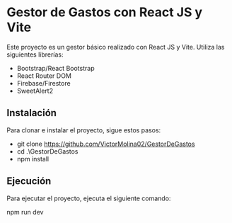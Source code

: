 # Gestor de Gastos con React JS y Vite

Este proyecto es un gestor básico realizado con React JS y Vite. Utiliza las siguientes librerías:

- Bootstrap/React Bootstrap
- React Router DOM
- Firebase/Firestore
- SweetAlert2

## Instalación

Para clonar e instalar el proyecto, sigue estos pasos:

- git clone https://github.com/VictorMolina02/GestorDeGastos
- cd .\GestorDeGastos
- npm install

## Ejecución

Para ejecutar el proyecto, ejecuta el siguiente comando:

npm run dev
